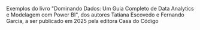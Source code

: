 Exemplos do livro "Dominando Dados: Um Guia Completo de Data Analytics e Modelagem com Power BI", dos autores Tatiana Escovedo e Fernando Garcia, a ser publicado em 2025 pela editora Casa do Código
